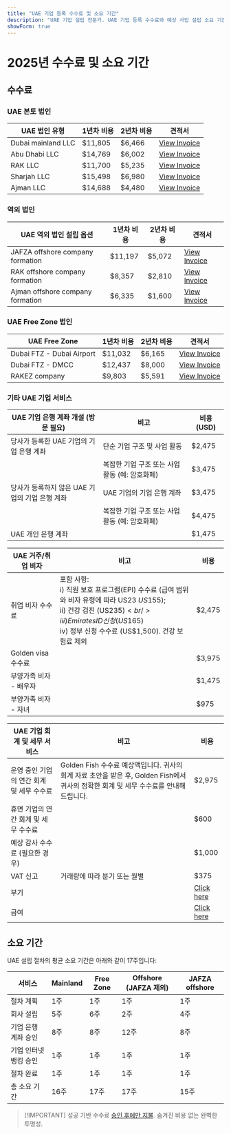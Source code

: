 ```yaml
---
title: "UAE 기업 등록 수수료 및 소요 기간"
description: "UAE 기업 설립 전문가. UAE 기업 등록 수수료와 예상 사업 설립 소요 기간 안내."
showForm: true
---
```


# 2025년 수수료 및 소요 기간

## 수수료

### UAE 본토 법인

| UAE 법인 유형      | 1년차 비용 | 2년차 비용 | 견적서                                                                                                           |
| ------------------ | ---------- | ---------- | ---------------------------------------------------------------------------------------------------------------- |
| Dubai mainland LLC | $11,805    | $6,466     | [View Invoice](https://docs.google.com/document/d/17zrplxsKNhqfC8AGuqbiAzR_1QXutglx_zeaSEys7-E/edit?usp=sharing) |
| Abu Dhabi LLC      | $14,769    | $6,002     | [View Invoice](/resources/contacts)                                                                              |
| RAK LLC            | $11,700    | $5,235     | [View Invoice](/resources/contacts)                                                                              |
| Sharjah LLC        | $15,498    | $6,980     | [View Invoice](/resources/contacts)                                                                              |
| Ajman LLC          | $14,688    | $4,480     | [View Invoice](/resources/contacts)                                                                              |

### 역외 법인

| UAE 역외 법인 설립 옵션          | 1년차 비용 | 2년차 비용 | 견적서                              |
| -------------------------------- | ---------- | ---------- | ----------------------------------- |
| JAFZA offshore company formation | $11,197    | $5,072     | [View Invoice](/resources/contacts) |
| RAK offshore company formation   | $8,357     | $2,810     | [View Invoice](/resources/contacts) |
| Ajman offshore company formation | $6,335     | $1,600     | [View Invoice](/resources/contacts) |

### UAE Free Zone 법인

| UAE Free Zone             | 1년차 비용 | 2년차 비용 | 견적서                              |
| ------------------------- | ---------- | ---------- | ----------------------------------- |
| Dubai FTZ - Dubai Airport | $11,032    | $6,165     | [View Invoice](/resources/contacts) |
| Dubai FTZ - DMCC          | $12,437    | $8,000     | [View Invoice](/resources/contacts) |
| RAKEZ company             | $9,803     | $5,591     | [View Invoice](/resources/contacts) |

### 기타 UAE 기업 서비스

| UAE 기업 은행 계좌 개설 (방문 필요)            | 비고                                           | 비용(USD) |
| ---------------------------------------------- | ---------------------------------------------- | --------- |
| 당사가 등록한 UAE 기업의 기업 은행 계좌        | 단순 기업 구조 및 사업 활동                    | $2,475    |
|                                                | 복잡한 기업 구조 또는 사업 활동 (예: 암호화폐) | $3,475    |
| 당사가 등록하지 않은 UAE 기업의 기업 은행 계좌 | UAE 기업의 기업 은행 계좌                      | $3,475    |
|                                                | 복잡한 기업 구조 또는 사업 활동 (예: 암호화폐) | $4,475    |
| UAE 개인 은행 계좌                             |                                                | $1,475    |

| UAE 거주/취업 비자     | 비고                                                                                                                                                                                                              | 비용   |
| ---------------------- | ----------------------------------------------------------------------------------------------------------------------------------------------------------------------------------------------------------------- | ------ |
| 취업 비자 수수료       | 포함 사항:<br/>i) 직원 보호 프로그램(EPI) 수수료 (급여 범위와 비자 유형에 따라 US$23~US$155);<br/>ii) 건강 검진 (US$235)<br/>iii) Emirates ID 신청 (US$165)<br/>iv) 정부 신청 수수료 (US$1,500). 건강 보험료 제외 | $2,475 |
| Golden visa 수수료     |                                                                                                                                                                                                                   | $3,975 |
| 부양가족 비자 - 배우자 |                                                                                                                                                                                                                   | $1,475 |
| 부양가족 비자 - 자녀   |                                                                                                                                                                                                                   | $975   |

| UAE 기업 회계 및 세무 서비스              | 비고                                                                                                                                   | 비용            |
| ----------------------------------------- | -------------------------------------------------------------------------------------------------------------------------------------- | --------------- |
| 운영 중인 기업의 연간 회계 및 세무 수수료 | Golden Fish 수수료 예상액입니다. 귀사의 회계 자료 초안을 받은 후, Golden Fish에서 귀사의 정확한 회계 및 세무 수수료를 안내해 드립니다. | $2,975          |
| 휴면 기업의 연간 회계 및 세무 수수료      |                                                                                                                                        | $600            |
| 예상 감사 수수료 (필요한 경우)            |                                                                                                                                        | $1,000          |
| VAT 신고                                  | 거래량에 따라 분기 또는 월별                                                                                                           | $375            |
| 부기                                      |                                                                                                                                        | [Click here](#) |
| 급여                                      |                                                                                                                                        | [Click here](#) |

## 소요 기간

UAE 설립 절차의 평균 소요 기간은 아래와 같이 17주입니다:

| 서비스                | Mainland | Free Zone | Offshore (JAFZA 제외) | JAFZA offshore |
| --------------------- | -------- | --------- | --------------------- | -------------- |
| 절차 계획             | 1주      | 1주       | 1주                   | 1주            |
| 회사 설립             | 5주      | 6주       | 2주                   | 4주            |
| 기업 은행 계좌 승인   | 8주      | 8주       | 12주                  | 8주            |
| 기업 인터넷 뱅킹 승인 | 1주      | 1주       | 1주                   | 1주            |
| 절차 완료             | 1주      | 1주       | 1주                   | 1주            |
| 총 소요 기간          | 16주     | 17주      | 17주                  | 15주           |

> [!IMPORTANT] 성공 기반 수수료
> [승인 후에만 지불](./../benefits/success-based-fees.md). 숨겨진 비용 없는 완벽한 투명성.
